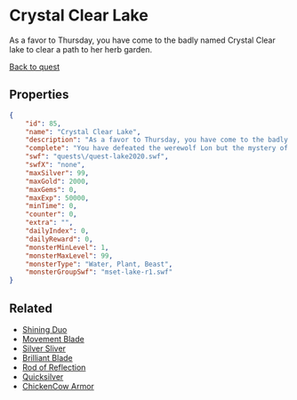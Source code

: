 # Crystal Clear Lake

As a favor to Thursday, you have come to the badly named Crystal Clear lake to clear a path to her herb garden.

[Back to quest](../quests.md)

## Properties

```json
{
    "id": 85,
    "name": "Crystal Clear Lake",
    "description": "As a favor to Thursday, you have come to the badly named Crystal Clear lake to clear a path to her herb garden.",
    "complete": "You have defeated the werewolf Lon but the mystery of Thursday deepens.",
    "swf": "quests\/quest-lake2020.swf",
    "swfX": "none",
    "maxSilver": 99,
    "maxGold": 2000,
    "maxGems": 0,
    "maxExp": 50000,
    "minTime": 0,
    "counter": 0,
    "extra": "",
    "dailyIndex": 0,
    "dailyReward": 0,
    "monsterMinLevel": 1,
    "monsterMaxLevel": 99,
    "monsterType": "Water, Plant, Beast",
    "monsterGroupSwf": "mset-lake-r1.swf"
}
```

## Related

- [Shining Duo](../items/666-shining-duo.md)
- [Movement Blade](../items/667-movement-blade.md)
- [Silver Sliver](../items/668-silver-sliver.md)
- [Brilliant Blade](../items/669-brilliant-blade.md)
- [Rod of Reflection](../items/670-rod-of-reflection.md)
- [Quicksilver](../items/671-quicksilver.md)
- [ChickenCow Armor](../items/1424-chickencow-armor.md)

